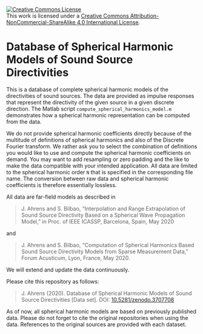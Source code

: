 <a rel="license" href="http://creativecommons.org/licenses/by-nc-sa/4.0/"><img alt="Creative Commons License" style="border-width:0" src="https://i.creativecommons.org/l/by-nc-sa/4.0/88x31.png" /></a><br />This work is licensed under a <a rel="license" href="http://creativecommons.org/licenses/by-nc-sa/4.0/">Creative Commons Attribution-NonCommercial-ShareAlike 4.0 International License</a>.

# Database of Spherical Harmonic Models of Sound Source Directivities

This is a database of complete spherical harmonic models of the directivities of sound sources. The data are provided as impulse responses that represent the directivity of the given source in a given discrete direction. The Matlab script `compute_spherical_harmonics_model.m` demonstrates how a spherical harmonic representation can be computed from the data. 

We do not provide spherical harmonic coefficients directly because of the multitude of definitions of spherical harmonics and also of the Discrete Fourier transform. We rather ask you to select the combination of definitions you would like to use and compute the spherical harmonic coefficients on demand. You may want to add resampling or zero padding and the like to make the data compatible with your intended application. All data are limited to the spherical harmonic order `N` that is specified in the corresponding file name. The conversion between raw data and spherical harmonic coefficients is therefore essentially lossless. 

All data are far-field models as described in

> J. Ahrens and S. Bilbao, “Interpolation and Range Extrapolation of Sound Source Directivity Based on a Spherical Wave Propagation Model,” in Proc. of IEEE ICASSP, Barcelona, Spain, May 2020

and

> J. Ahrens and S. Bilbao, “Computation of Spherical Harmonics Based Sound Source Directivity Models from Sparse Measurement Data,” Forum Acusticum, Lyon, France, May 2020.

We will extend and update the data continuously.

Please cite this repository as follows:

> J. Ahrens (2020). Database of Spherical Harmonic Models of Sound Source Directivities [Data set]. DOI: [10.5281/zenodo.3707708](https://doi.org/10.5281/ZENODO.3707708)

As of now, all spherical harmonic models are based on previously published data. Please do not forget to cite the original repositories when using the data. References to the original sources are provided with each dataset. 
